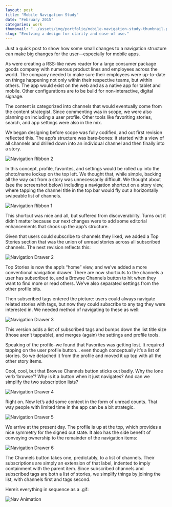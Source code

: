 ```yaml
---
layout: post
title: "Mobile Navigation Study"
date: "February 2015"
categories: work
thumbnail: "../assets/img/portfolio/mobile-navigation-study-thumbnail.png"
slug: "Evolving a design for clarity and ease of use."
---
```


Just a quick post to show how some small changes to a navigation structure can make big changes for the user—especially for mobile apps.

As were creating a RSS-like news reader for a large consumer package goods company with numerous product lines and employees across the world. The company needed to make sure their employees were up-to-date on things happening not only within their respective teams, but within others. The app would exist on the web and as a native app for tablet and mobile. Other configurations are to be build for non-interactive, digital signage.

The content is categorized into channels that would eventually come from the content strategist. Since commenting was in scope, we were also planning on including a user profile. Other tools like favoriting stories, search, and app settings were also in the mix.

We began designing before scope was fully codified, and out first revision reflected this. The app’s structure was bare-bones: it started with a view of all channels and drilled down into an individual channel and then finally into a story.

![Navigation Ribbon 2](../assets/img/portfolio/navigation-ribbon-2.png)

In this concept, profile, favorites, and settings would be rolled up into the photo/name lockup on the top left. We thought that, while simple, backing all the way out from a story was unnecessarily difficult. We thought about (see the screenshot below) including a navigation shortcut on a story view, where tapping the channel title in the top bar would fly out a horizontally swipeable list of channels.

![Navigation Ribbon 1](../assets/img/portfolio/navigation-ribbon-1.png)

This shortcut was nice and all, but suffered from discoverability. Turns out it didn’t matter because our next changes were to add some editorial enhancements that shook up the app’s structure.

Given that users could subscribe to channels they liked, we added a Top Stories section that was the union of unread stories across all subscribed channels. The next revision reflects this:

![Navigation Drawer 2](../assets/img/portfolio/navigation-drawer-2.png)

Top Stories is now the app’s “home” view, and we’ve added a more conventional navigation drawer. There are now shortcuts to the channels a user has subscribed to, and a Browse Channels button to hit when they want to find more or read others. We’ve also separated settings from the other profile bits.

Then subscribed tags entered the picture: users could always navigate related stories with tags, but now they could subscribe to any tag they were interested in. We needed method of navigating to these as well:

![Navigation Drawer 3](../assets/img/portfolio/navigation-drawer-3.png)

This version adds a list of subscribed tags and bumps down the list title size (those aren’t tappable), and merges (again) the settings and profile tools.

Speaking of the profile–we found that Favorites was getting lost. It required tapping on the user profile button… even though  conceptually it’s a list of stories. So we detached it from the profile and moved it up top with all the other story items.

Cool, cool, but that Browse Channels button sticks out badly. Why the lone verb ‘browse’? Why is it a button when it just navigates? And can we simplify the two subscription lists?

![Navigation Drawer 4](../assets/img/portfolio/navigation-drawer-4.png)

Right on. Now let’s add some context in the form of unread counts. That way people with limited time in the app can be a bit strategic.

![Navigation Drawer 5](../assets/img/portfolio/navigation-drawer-5.png)

We arrive at the present day. The profile is up at the top, which provides a nice symmetry for the signed out state. It also has the side benefit of conveying ownership to the remainder of the navigation items:

![Navigation Drawer 6](../assets/img/portfolio/navigation-drawer-6.png)

The Channels button takes one, predictably, to a list of channels. Their subscriptions are simply an extension of that label, indented to imply containment with the parent item. Since subscribed channels and subscribed tags are both a list of stories, we simplify things by joining the list, with channels first and tags second.

Here’s everything in sequence as a .gif:

![Nav Animation](../assets/img/portfolio/nav-animation.gif)
